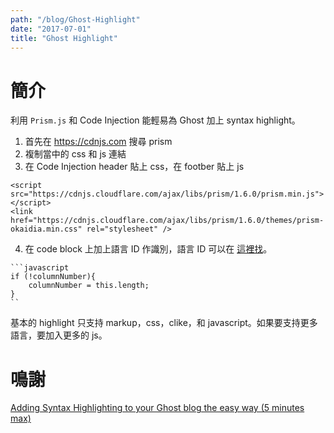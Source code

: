 ```yaml
---
path: "/blog/Ghost-Highlight"
date: "2017-07-01"
title: "Ghost Highlight"
---
```


# 簡介

利用 `Prism.js` 和 Code Injection 能輕易為 Ghost 加上 syntax highlight。

1. 首先在 https://cdnjs.com 搜尋 prism
2. 複制當中的 css 和 js 連結
3. 在 Code Injection header 貼上 css，在 footber 貼上 js

```markup
<script src="https://cdnjs.cloudflare.com/ajax/libs/prism/1.6.0/prism.min.js"></script>
<link href="https://cdnjs.cloudflare.com/ajax/libs/prism/1.6.0/themes/prism-okaidia.min.css" rel="stylesheet" />
```

4. 在 code block 上加上語言 ID 作識別，語言 ID 可以在 [這裡找](http://prismjs.com/#languages-list)。

```markup
```javascript
if (!columnNumber){
    columnNumber = this.length;
}
``
```

基本的 highlight 只支持 markup，css，clike，和 javascript。如果要支持更多語言，要加入更多的 js。

# 鳴謝
[Adding Syntax Highlighting to your Ghost blog the easy way (5 minutes max)](http://blog.toast38coza.me/adding-syntax-highlighting-to-your-ghost-blog-the-easy-way/)